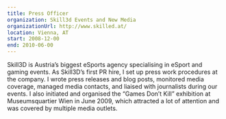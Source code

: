 ```yaml
---
title: Press Officer
organization: Skill3d Events and New Media
organizationUrl: http://www.skilled.at/
location: Vienna, AT
start: 2008-12-00
end: 2010-06-00
---
```


Skill3D is Austria’s biggest eSports agency specialising in eSport and gaming events. As Skill3D’s first PR hire, I set up press work procedures at the company. I wrote press releases and blog posts, monitored media coverage, managed media contacts, and liaised with journalists during our events. I also initiated and organised the “Games Don’t Kill” exhibition at Museumsquartier Wien in June 2009, which attracted a lot of attention and was covered by multiple media outlets.
